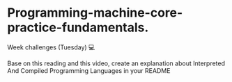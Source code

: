 # Programming-machine-core-practice-fundamentals.

Week challenges (Tuesday) 💻

Base on this reading and this video, create an explanation about Interpreted And Compiled Programming Languages in your README


